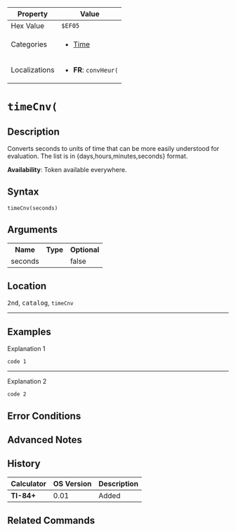 | Property      | Value |
|---------------|-------|
| Hex Value     | `$EF05`|
| Categories    | <ul><li>[Time](<../categories/Time.md>)</li></ul> |
| Localizations | <ul><li><b>FR</b>: `convHeur(`</li></ul> |

# `timeCnv(`

## Description
Converts seconds to units of time that can be more easily understood for evaluation. The list is in {days,hours,minutes,seconds} format.


<b>Availability</b>: Token available everywhere.

## Syntax
`timeCnv(seconds)`

## Arguments
<table>
<tr><th>Name</th><th>Type</th><th>Optional</th></tr>

<tr><td>seconds</td><td></td><td>false</td></tr>

</table>

## Location
<kbd>2nd</kbd>, <kbd>catalog</kbd>, `timeCnv`
<hr>

## Examples

Explanation 1
```ti-basic
code 1
```
---
Explanation 2
```ti-basic
code 2
```

## Error Conditions


## Advanced Notes


## History
| Calculator | OS Version | Description |
|------------|------------|-------------|
| <b>TI-84+</b> | 0.01 | Added

## Related Commands

    